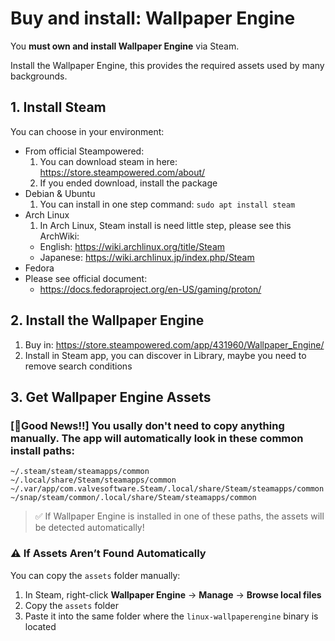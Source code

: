 # Buy and install: Wallpaper Engine

You **must own and install Wallpaper Engine** via Steam.

Install the Wallpaper Engine, this provides the required assets used by many backgrounds.

## 1. **Install Steam**

You can choose in your environment:

- From official Steampowered:
	1. You can download steam in here: https://store.steampowered.com/about/
	2. If you ended download, install the package
- Debian & Ubuntu
	1. You can install in one step command: `sudo apt install steam`
- Arch Linux
	1. In Arch Linux, Steam install is need little step, please see this ArchWiki:
	- English: https://wiki.archlinux.org/title/Steam
	- Japanese: https://wiki.archlinux.jp/index.php/Steam
- Fedora
- Please see official document:
	- https://docs.fedoraproject.org/en-US/gaming/proton/

## 2. **Install the Wallpaper Engine**

1. Buy in: https://store.steampowered.com/app/431960/Wallpaper_Engine/
2. Install in Steam app, you can discover in Library, maybe you need to remove search conditions

## 3. Get Wallpaper Engine Assets

### [📰Good News!!] **You usally don't need to copy anything manually.** The app will automatically look in these common install paths:

```
~/.steam/steam/steamapps/common
~/.local/share/Steam/steamapps/common
~/.var/app/com.valvesoftware.Steam/.local/share/Steam/steamapps/common
~/snap/steam/common/.local/share/Steam/steamapps/common
```

> ✅ If Wallpaper Engine is installed in one of these paths, the assets will be detected automatically!

### ⚠️ If Assets Aren’t Found Automatically

You can copy the `assets` folder manually:

1. In Steam, right-click **Wallpaper Engine** → **Manage** → **Browse local files**
2. Copy the `assets` folder
3. Paste it into the same folder where the `linux-wallpaperengine` binary is located